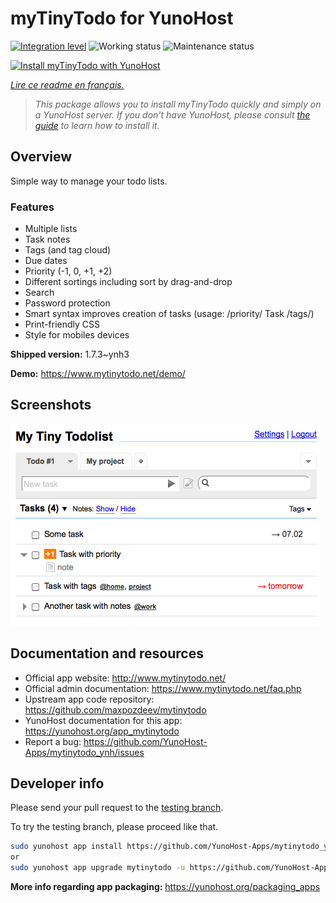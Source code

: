 <!--
N.B.: This README was automatically generated by https://github.com/YunoHost/apps/tree/master/tools/README-generator
It shall NOT be edited by hand.
-->

# myTinyTodo for YunoHost

[![Integration level](https://dash.yunohost.org/integration/mytinytodo.svg)](https://dash.yunohost.org/appci/app/mytinytodo) ![Working status](https://ci-apps.yunohost.org/ci/badges/mytinytodo.status.svg) ![Maintenance status](https://ci-apps.yunohost.org/ci/badges/mytinytodo.maintain.svg)

[![Install myTinyTodo with YunoHost](https://install-app.yunohost.org/install-with-yunohost.svg)](https://install-app.yunohost.org/?app=mytinytodo)

*[Lire ce readme en français.](./README_fr.md)*

> *This package allows you to install myTinyTodo quickly and simply on a YunoHost server.
If you don't have YunoHost, please consult [the guide](https://yunohost.org/#/install) to learn how to install it.*

## Overview

Simple way to manage your todo lists. 

### Features

- Multiple lists
- Task notes
- Tags (and tag cloud)
- Due dates
- Priority (-1, 0, +1, +2)
- Different sortings including sort by drag-and-drop
- Search
- Password protection
- Smart syntax improves creation of tasks
      (usage: /priority/ Task /tags/)
- Print-friendly CSS
- Style for mobiles devices 


**Shipped version:** 1.7.3~ynh3

**Demo:** https://www.mytinytodo.net/demo/

## Screenshots

![Screenshot of myTinyTodo](./doc/screenshots/shot-v14b1.png)

## Documentation and resources

* Official app website: <http://www.mytinytodo.net/>
* Official admin documentation: <https://www.mytinytodo.net/faq.php>
* Upstream app code repository: <https://github.com/maxpozdeev/mytinytodo>
* YunoHost documentation for this app: <https://yunohost.org/app_mytinytodo>
* Report a bug: <https://github.com/YunoHost-Apps/mytinytodo_ynh/issues>

## Developer info

Please send your pull request to the [testing branch](https://github.com/YunoHost-Apps/mytinytodo_ynh/tree/testing).

To try the testing branch, please proceed like that.

``` bash
sudo yunohost app install https://github.com/YunoHost-Apps/mytinytodo_ynh/tree/testing --debug
or
sudo yunohost app upgrade mytinytodo -u https://github.com/YunoHost-Apps/mytinytodo_ynh/tree/testing --debug
```

**More info regarding app packaging:** <https://yunohost.org/packaging_apps>
